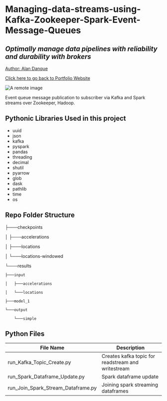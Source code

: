 # Managing-data-streams-using-Kafka-Zookeeper-Spark-Event-Message-Queues

## _Optimally manage data pipelines with reliability and durability with brokers_

<a href="https://www.linkedin.com/in/alandanque"> Author: Alan Danque </a>

<a href="https://adanque.github.io/">Click here to go back to Portfolio Website </a>

![A remote image](https://adanque.github.io/assets/img/Spark.jpg)

Event queue message publication to subscriber via Kafka and Spark streams over Zookeeper, Hadoop.

## Pythonic Libraries Used in this project
- uuid
- json
- kafka
- pyspark
- pandas
- threading
- decimal
- shutil
- pyarrow
- glob
- dask
- pathlib
- time
- os

## Repo Folder Structure

├───checkpoints

│   ├───accelerations

│   ├───locations

│   └───locations-windowed

└───results

    ├───input
	
    │   ├───accelerations
	
    │   └───locations
	
    ├───model_1
	
    └───output
	
        └───simple

## Python Files 

| File Name  | Description |
| ------ | ------ |
| run_Kafka_Topic_Create.py | Creates kafka topic for readstream and writestream|
| run_Spark_Dataframe_Update.py | Spark dataframe update |
| run_Join_Spark_Stream_Dataframe.py | Joining spark streaming dataframes |
